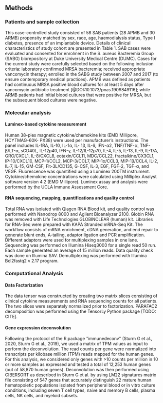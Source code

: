 ## Methods

### Patients and sample collection

This case-controlled study consisted of 58 SAB patients (28 APMB and 30 ARMB) propensity matched by sex, race, age, haemodialysis status, Type I diabetes, presence of an implantable device.  Details of clinical characteristics of study cohort are presented in Table 1. SAB cases were evaluated and consented for enrolment in the S. aureus Bacteremia Group (SABG) biorepository at Duke University Medical Centre (DUMC). Cases for the current study were carefully selected based on the following inclusion criteria: laboratory confirmed MRSA bacteremia; received appropriate vancomycin therapy; enrolled in the SABG study between 2007 and 2017 (to ensure contemporary medical practices). APMB was defined as patients had continuous MRSA positive blood cultures for at least 5 days after vancomycin antibiotic treatment [@DOI:10.1073/pnas.1909849116]; while ARMB patients had initial blood cultures that were positive for MRSA, but the subsequent blood cultures were negative.

### Molecular analysis

#### Luminex-based cytokine measurement

Human 38-plex magnetic cytokine/chemokine kits (EMD Millipore, HCYTMAG-60K- PX38) were used per manufacturer’s instructions. The panel includes IL-1RA, IL-10, IL-1α, IL- 1β, IL-6, IFN-α2, TNF/TNF-α, TNF-β/LT-α, sCD40L, IL-12p40, IFN-γ, IL-12/IL-12p70, IL-4, IL-5, IL-13, IL-9, IL-17A, GRO/CXCL1, IL-8/CXCL8, eotaxin/CCL11, MDC/CCL22, fractalkine/CX3CL1, IP-10/CXCL10, MCP-1/CCL2, MCP-3/CCL7, MIP-1α/CCL3, MIP-1β/CCL4, IL-2, IL-7, IL-15, GM-CSF, Flt-3L/CD135, G-CSF, IL-3, EGF, FGF-2, TGF-α, and VEGF. Fluorescence was quantified using a Luminex 200TM instrument. Cytokine/chemokine concentrations were calculated using Milliplex Analyst software version 4.2 (EMD Millipore). Luminex assay and analysis were performed by the UCLA Immune Assessment Core.

#### RNA sequencing, mapping, quantifications and quality control

Total RNA was isolated with Qiagen RNA Blood kit, and quality control was performed with Nanodrop 8000 and Agilent Bioanalyzer 2100. Globin RNA was removed with Life Technologies GLOBINCLEAR (human) kit. Libraries for RNA-Seq were prepared with KAPA Stranded mRNA-Seq Kit. The workflow consists of mRNA enrichment, cDNA generation, and end repair to generate blunt ends, A-tailing, adaptor ligation and PCR amplification. Different adaptors were used for multiplexing samples in one lane. Sequencing was performed on Illumina Hiseq3000 for a single read 50 run. Each sample generated an average of 15 million reads. Data quality check was done on Illumina SAV. Demultiplexing was performed with Illumina Bcl2fastq2 v 2.17 program.

### Computational Analysis

#### Data Factorization

The data tensor was constructed by creating two matrix slices consisting of clinical cytokine measurements and RNA sequencing counts for all patients. The two slices were separately normalized prior to factorization. <!-- TODO: Insert short description of normalization here. --> PARAFAC2 decomposition was performed using the TensorLy Python package [TODO: CITE].

<!-- TODO: Add more about the math details of PARAFAC2. -->

#### Gene expression deconvolution

Following the protocol of the R package "immunedeconv" (Sturm G et al., 2020, Sturm G et al., 2019), we used a matrix of TPM values as input to perform the deconvolution. The read counts per gene were normalized into transcripts per kilobase million (TPM) reads mapped for the human genes. For this analysis, we considered only genes with >10 counts per million in 10 or more samples as expressed and tested a total of 12,253 human genes (out of 58,870 human genes). Deconvolution was then performed using CIBERSORT as described in Sturm G et al. by using LM22 signatures matrix file consisting of 547 genes that accurately distinguish 22 mature human hematopoietic populations isolated from peripheral blood or in vitro culture conditions, including seven T cell types, naive and memory B cells, plasma cells, NK cells, and myeloid subsets.  
